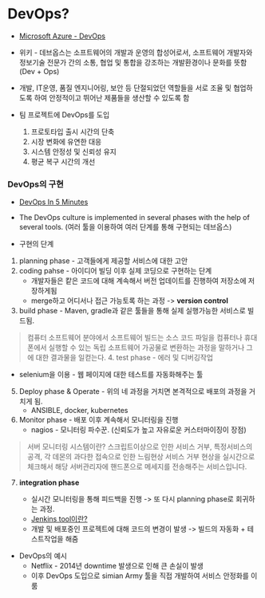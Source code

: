 # DevOps?

-   [Microsoft Azure - DevOps](https://azure.microsoft.com/ko-kr/overview/what-is-devops/)

-   위키 - 데브옵스는 소프트웨어의 개발과 운영의 합성어로서, 소프트웨어 개발자와 정보기술 전문가 간의 소통, 협업 및 통합을 강조하는 개발환경이나 문화를 뜻함 (Dev + Ops)

-   개발, IT운영, 품질 엔지니어링, 보안 등 단절되었던 역할들을 서로 조율 및 협업하도록 하여 안정적이고 뛰어난 제품들을 생산할 수 있도록 함

-   팀 프로젝트에 DevOps를 도입
    1. 프로토타입 출시 시간의 단축
    2. 시장 변화에 유연한 대응
    3. 시스템 안정성 및 신뢰성 유지
    4. 평균 복구 시간의 개선

### DevOps의 구현

-   [DevOps In 5 Minutes](https://www.youtube.com/watch?v=Xrgk023l4lI)
-   The DevOps culture is implemented in several phases with the help of several tools. (여러 툴을 이용하여 여러 단계를 통해 구현되는 데브옵스)

-   구현의 단계

1. planning phase - 고객들에게 제공할 서비스에 대한 고안
2. coding pahse - 아이디어 빌딩 이후 실제 코딩으로 구현하는 단계
    - 개발자들은 캍은 코드에 대해 계속해서 버전 업데이트를 진행하여 저장소에 저장하게됨
    - merge하고 어디서나 접근 가능토록 하는 과정 -> **version control**
3. build phase - Maven, gradle과 같은 툴들을 통해 실제 실행가능한 서비스로 빌드됨.

> 컴퓨터 소프트웨어 분야에서 소프트웨어 빌드는 소스 코드 파일을 컴퓨터나 휴대폰에서 실행할 수 있는 독립 소프트웨어 가공물로 변환하는 과정을 말하거나 그에 대한 결과물을 일컫는다. 4. test phase - 에러 및 디버깅작업

-   selenium을 이용 - 웹 페이지에 대한 테스트를 자동화해주는 툴

5. Deploy phase & Operate - 위의 네 과정을 거치면 본격적으로 배포의 과정을 거치게 됨.
    - ANSIBLE, docker, kubernetes
6. Monitor phase - 배포 이후 계속해서 모니터링을 진행
    - nagios - 모니터링 파수꾼. (신뢰도가 높고 자유로운 커스터마이징이 장점)

> 서버 모니터링 시스템이란? 스크립트이상으로 인한 서비스 거부, 특정서비스의 공격, 각 데몬의 과다한 접속으로 인한 느림현상 서비스 거부 현상을 실시간으로 체크해서 해당 서버관리자에 핸드폰으로 메세지를 전송해주는 서비스입니다.

7. **integration phase**

    - 실시간 모니터링을 통해 피드백을 진행 -> 또 다시 planning phase로 회귀하는 과정.
    - [Jenkins tool이란?](https://ict-nroo.tistory.com/31)
    - 개발 및 배포중인 프로젝트에 대해 코드의 변경이 발생 -> 빌드의 자동화 + 테스트작업을 해줌

-   DevOps의 예시
    -   Netflix - 2014년 downtime 발생으로 인해 큰 손실이 발생
    -   이후 DevOps 도입으로 simian Army 툴을 직접 개발하여 서비스 안정화를 이룸
